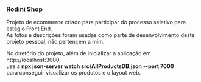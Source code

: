 <h3>Rodini Shop</h3>

Projeto de ecommerce criado para participar do processo seletivo para estágio Front End. <br />
As fotos e descrições foram usadas como parte de desenvolvimento deste projeto pessoal, não pertencem a mim.

No diretório do projeto, além de inicializar a aplicação em http://localhost:3000, <br />
use a **npx json-server watch src/AllProductsDB.json --port 7000** <br />
para conseguir visualizar os produtos e o layout web. 
